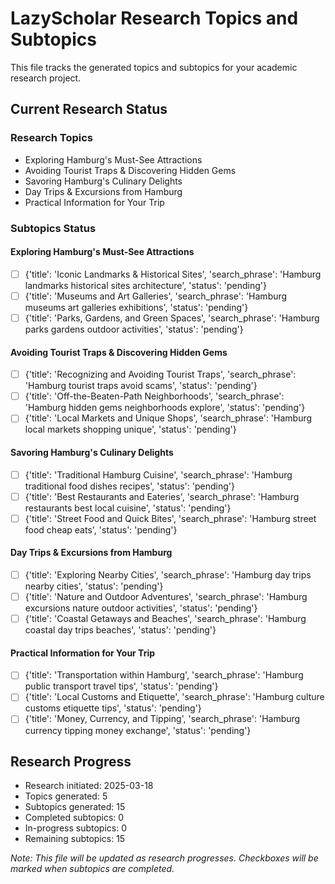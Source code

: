 # LazyScholar Research Topics and Subtopics

This file tracks the generated topics and subtopics for your academic research project.

## Current Research Status

### Research Topics
- Exploring Hamburg's Must-See Attractions
- Avoiding Tourist Traps & Discovering Hidden Gems
- Savoring Hamburg's Culinary Delights
- Day Trips & Excursions from Hamburg
- Practical Information for Your Trip

### Subtopics Status

#### Exploring Hamburg's Must-See Attractions
- [ ] {'title': 'Iconic Landmarks & Historical Sites', 'search_phrase': 'Hamburg landmarks historical sites architecture', 'status': 'pending'}
- [ ] {'title': 'Museums and Art Galleries', 'search_phrase': 'Hamburg museums art galleries exhibitions', 'status': 'pending'}
- [ ] {'title': 'Parks, Gardens, and Green Spaces', 'search_phrase': 'Hamburg parks gardens outdoor activities', 'status': 'pending'}

#### Avoiding Tourist Traps & Discovering Hidden Gems
- [ ] {'title': 'Recognizing and Avoiding Tourist Traps', 'search_phrase': 'Hamburg tourist traps avoid scams', 'status': 'pending'}
- [ ] {'title': 'Off-the-Beaten-Path Neighborhoods', 'search_phrase': 'Hamburg hidden gems neighborhoods explore', 'status': 'pending'}
- [ ] {'title': 'Local Markets and Unique Shops', 'search_phrase': 'Hamburg local markets shopping unique', 'status': 'pending'}

#### Savoring Hamburg's Culinary Delights
- [ ] {'title': 'Traditional Hamburg Cuisine', 'search_phrase': 'Hamburg traditional food dishes recipes', 'status': 'pending'}
- [ ] {'title': 'Best Restaurants and Eateries', 'search_phrase': 'Hamburg restaurants best local cuisine', 'status': 'pending'}
- [ ] {'title': 'Street Food and Quick Bites', 'search_phrase': 'Hamburg street food cheap eats', 'status': 'pending'}

#### Day Trips & Excursions from Hamburg
- [ ] {'title': 'Exploring Nearby Cities', 'search_phrase': 'Hamburg day trips nearby cities', 'status': 'pending'}
- [ ] {'title': 'Nature and Outdoor Adventures', 'search_phrase': 'Hamburg excursions nature outdoor activities', 'status': 'pending'}
- [ ] {'title': 'Coastal Getaways and Beaches', 'search_phrase': 'Hamburg coastal day trips beaches', 'status': 'pending'}

#### Practical Information for Your Trip
- [ ] {'title': 'Transportation within Hamburg', 'search_phrase': 'Hamburg public transport travel tips', 'status': 'pending'}
- [ ] {'title': 'Local Customs and Etiquette', 'search_phrase': 'Hamburg culture customs etiquette tips', 'status': 'pending'}
- [ ] {'title': 'Money, Currency, and Tipping', 'search_phrase': 'Hamburg currency tipping money exchange', 'status': 'pending'}

## Research Progress
- Research initiated: 2025-03-18
- Topics generated: 5
- Subtopics generated: 15
- Completed subtopics: 0
- In-progress subtopics: 0
- Remaining subtopics: 15

*Note: This file will be updated as research progresses. Checkboxes will be marked when subtopics are completed.*
